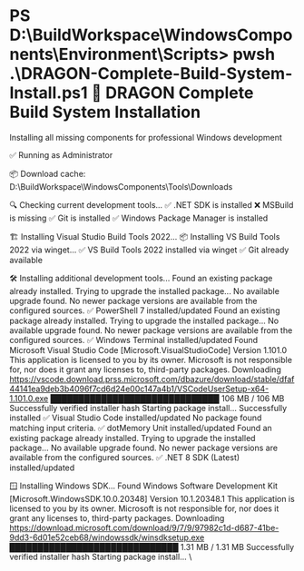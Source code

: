 PS D:\BuildWorkspace\WindowsComponents\Environment\Scripts> pwsh .\DRAGON-Complete-Build-System-Install.ps1
🔧 DRAGON Complete Build System Installation
============================================
Installing all missing components for professional Windows development

✅ Running as Administrator

📦 Download cache: D:\BuildWorkspace\WindowsComponents\Tools\Downloads

🔍 Checking current development tools...
  ✅ .NET SDK is installed
  ❌ MSBuild is missing
  ✅ Git is installed
  ✅ Windows Package Manager is installed

🏗️ Installing Visual Studio Build Tools 2022...
  📦 Installing VS Build Tools 2022 via winget...
  ✅ VS Build Tools 2022 installed via winget
  ✅ Git already available

🛠️ Installing additional development tools...
Found an existing package already installed. Trying to upgrade the installed package...
No available upgrade found.
No newer package versions are available from the configured sources.
  ✅ PowerShell 7 installed/updated
Found an existing package already installed. Trying to upgrade the installed package...
No available upgrade found.
No newer package versions are available from the configured sources.
  ✅ Windows Terminal installed/updated
Found Microsoft Visual Studio Code [Microsoft.VisualStudioCode] Version 1.101.0
This application is licensed to you by its owner.
Microsoft is not responsible for, nor does it grant any licenses to, third-party packages.
Downloading https://vscode.download.prss.microsoft.com/dbazure/download/stable/dfaf44141ea9deb3b4096f7cd6d24e00c147a4b1/VSCodeUserSetup-x64-1.101.0.exe
  ██████████████████████████████   106 MB /  106 MB
Successfully verified installer hash
Starting package install...
Successfully installed
  ✅ Visual Studio Code installed/updated
No package found matching input criteria.
  ✅ dotMemory Unit installed/updated
Found an existing package already installed. Trying to upgrade the installed package...
No available upgrade found.
No newer package versions are available from the configured sources.
  ✅ .NET 8 SDK (Latest) installed/updated

🪟 Installing Windows SDK...
Found Windows Software Development Kit [Microsoft.WindowsSDK.10.0.20348] Version 10.1.20348.1
This application is licensed to you by its owner.
Microsoft is not responsible for, nor does it grant any licenses to, third-party packages.
Downloading https://download.microsoft.com/download/9/7/9/97982c1d-d687-41be-9dd3-6d01e52ceb68/windowssdk/winsdksetup.exe
  ██████████████████████████████  1.31 MB / 1.31 MB
Successfully verified installer hash
Starting package install...
   \